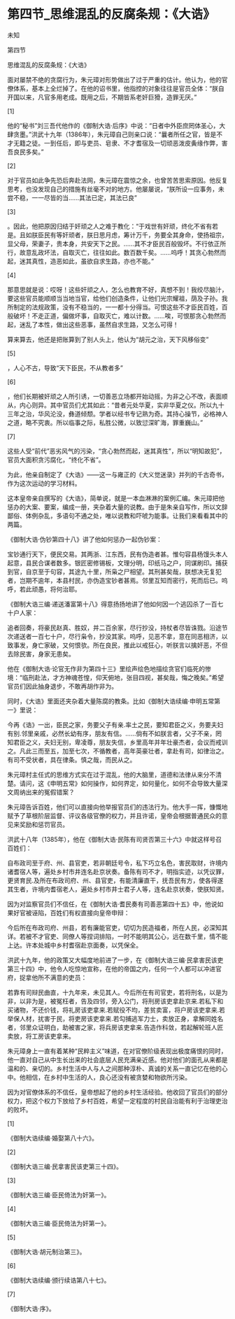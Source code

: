 # 第四节_思维混乱的反腐条规：《大诰》

未知

第四节

思维混乱的反腐条规：《大诰》

面对屡禁不绝的贪腐行为，朱元璋对形势做出了过于严重的估计。他认为，他的官僚体系，基本上全烂掉了。在他的诏书里，他指控的对象往往是官员全体：“朕自开国以来，凡官多用老成。既用之后，不期皆系老奸巨猾，造罪无厌。”

[1]

他的“秘书”刘三吾代他作的《御制大诰·后序》中说：“日者中外臣庶罔体圣心，大肆贪墨。”洪武十九年（1386年），朱元璋自己则亲口说：“曩者所任之官，皆是不才无籍之徒。一到任后，即与吏员、皂隶、不才耆宿及一切顽恶泼皮夤缘作弊，害吾良民多矣。”

[2]

对于官员如此争先恐后奔赴法网，朱元璋在震惊之余，也曾苦苦思索原因。他反复思考，也没发现自己的措施有丝毫不对的地方。他屡屡说，“朕所设一应事务，未尝不稳，一一尽皆的当……其法已定，其法已良”

[3]

。因此，他把原因归结于奸顽之人之难于教化：“于戏世有奸顽，终化不省有若是。且如朕臣民有等奸顽者，朕日思月虑，筹计万千，务要全其身命，使扬祖宗，显父母，荣妻子，贵本身，共安天下之民。……其不才臣民百般毁坏。不行依正所行，故意乱政坏法，自取灭亡，往往如此。数百数千矣。……呜呼！其贪心勃然而起，迷其真性，造恶如此，虽欲自求生路，亦也不能。”

[4]

那意思就是说：哎呀！这些奸顽之人，怎么也教育不好，真想不到！我绞尽脑汁，要这些官员能顺顺当当地当官，给他们创造条件，让他们光宗耀祖，荫及子孙。我所制定的法规政策，没有不稳当的，一一都十分得当。可恨这些不才臣民百姓，百般破坏！不走正道，偏做坏事，自取灭亡，难以计数。……唉，可恨那贪心勃然而起，迷乱了本性，做出这些恶事，虽然自求生路，又怎么可得！

算来算去，他还是把账算到了别人头上，他认为“胡元之治，天下风移俗变”

[5]

，人心不古，导致“天下臣民，不从教者多”

[6]

，他们长期被奸顽之人所引诱，一切善恶立场都开始动摇，为非之心不改，表面顺从，内心则异。其中官员们尤其如此：“昔者元处华夏，实非华夏之仪。所以九十三年之治，华风沦没，彝道倾颓。学者以经书专记熟为奇。其持心操节，必格神人之道，略不究衷。所以临事之际，私胜公微，以致愆深旷海，罪重巍山。”

[7]

这些人受“前代”恶劣风气的污染，“贪心勃然而起，迷其真性”，所以“明知故犯”，官员大面积贪污腐化，“终化不省”。

为此，他亲自制定了《大诰》——这一与雍正的《大义觉迷录》并列的千古奇书，作为这次运动的学习材料。

这本皇帝亲自撰写的《大诰》，简单说，就是一本血淋淋的案例汇编。朱元璋把他惩办的大案、要案，编成一册，夹杂着大量的说教。由于是朱亲自写作，所以文辞鄙俗、体例杂乱，多语句不通之处，唯以说教和吓唬为能事。让我们来看看其中的两篇。

《御制大诰·伪钞第四十八》讲了他如何惩办一起伪钞案：

宝钞通行天下，便民交易。其两浙、江东西，民有伪造者甚。惟句容县杨馒头本人起意，县民合谋者数多。银匠密修锡板，文理分明，印纸马之户，同谋刷印。捕获到官，自京至于句容，其途九十里，所枭之尸相望。其刑甚矣哉，朕想决无复犯者，岂期不逾年，本县村民，亦伪造宝钞者甚焉。邻里互知而密行，死而后已。呜呼，若此顽愚，将何治耶。

《御制大诰三编·递送潘富第十八》得意扬扬地讲了他如何因一个逃囚杀了一百七十户人家：

追者回奏，将豪民赵真、胜奴，并二百余家，尽行抄没，持杖者尽皆诛戮。沿途节次递送者一百七十户，尽行枭令，抄没其家。呜呼，见恶不拿，意在同恶相济，以致事发，身亡家破，又何恨欤。所在良民，推此以戒狂心，听朕言以擒奸恶，不但去除民害，身家无患矣。

他在《御制大诰·论官无作非为第四十三》里绘声绘色地描绘贪官们临死的惨境：“临刑赴法，才方神魂苍惶，仰天俯地，张目四视，甚矣哉，悔之晚矣。”希望官员们因此抽身退步，不敢再胡作非为。

同时，《大诰》里面还夹杂着大量陈腐的教条。比如《御制大诰续编·申明五常第一》里说：

今再《诰》一出，臣民之家，务要父子有亲.率土之民，要知君臣之义，务要夫妇有别.邻里亲戚，必然长幼有序，朋友有信。……倘有不如朕言者，父子不亲，罔知君臣之义，夫妇无别，卑凌尊，朋友失信，乡里高年并年壮豪杰者，会议而戒训之。凡此三而至五，加至七次，不循教者，高年英豪壮者，拿赴有司，如律治之。有司不受状者，具在律条。慎之哉，而民从之。

朱元璋村主任式的思维方式实在过于混乱，他的大脑里，道德和法律从来分不清楚。请问，这《申明五常》如何操作，如何界定，如何量化，如何不会导致大量深文周纳出来的冤假错案？

朱元璋告诉百姓，他们可以直接向他举报官员们的违法行为。他大手一挥，慷慨地赋予了草根阶层监督、评议各级官僚的权力，并且许诺，皇帝会根据普通民众的意见来奖励和惩罚官员。

洪武十八年（1385年），他在《御制大诰·民陈有司贤否第三十六》中就这样号召百姓们：

自布政司至于府、州、县官吏，若非朝廷号令，私下巧立名色，害民取财，许境内诸耆宿人等，遍处乡村市井连名赴京状奏。备陈有司不才，明指实迹，以凭议罪，更贤育民.及所在布政司府、州、县官吏，有能清廉直干，抚吾民有方，使各得遂其生者，许境内耆宿老人，遍处乡村市井士君子人等，连名赴京状奏，使朕知贤。

因为对监察官员们不信任，在《御制大诰·耆民奏有司善恶第四十五》中，他说如果好官被诬陷，百姓们有权直接向皇帝申辩：

今后所在布政司府、州县，若有廉能官吏，切切为民造福者，所在人民，必深知其详。若被不才官吏、同僚人等捏词排陷，一时不能明其公心，远在数千里，情不能上达。许本处城中乡村耆宿赴京面奏，以凭保全。

洪武十九年，他的政策又大幅度地前进了一步，在《御制大诰三编·民拿害民该吏第三十四》中，他令人吃惊地宣称，在他的帝国之内，任何一个人都可以冲进官府，捉拿他所不满意的吏员：

若靠有司辩民曲直，十九年来，未见其人。今后所在有司官吏，若将刑名，以是为非，以非为是，被冤枉者，告及四邻，旁入公门，将刑房该吏拿赴京来.若私下和买诸物，不还价钱，将礼房该吏拿来.若赋役不均，差贫卖富，将户房该吏拿来.若举保人材，扰害于民，将吏房该吏拿来.若勾捕逃军力士，卖放正身，拿解同姓名者，邻里众证明白，助被害之家，将兵房该吏拿来.告造作科敛，若起解轮班人匠卖放，将工房该吏拿来。

朱元璋身上一直有着某种“民粹主义”味道，在对官僚阶级表现出极度痛恨的同时，他一直对自己从中生长出来的社会底层人民充满亲近感。他对他们的面孔从来都是温和的、亲切的。乡村生活中人与人之间那种淳朴、真诚的关系一直记忆在他的心中。他相信，在乡村中生活的人，良心还没有被贪婪和物欲所污染。

因为对官僚体系的不信任，皇帝想起了他的乡村生活经验。他收回了官员们的部分权力，把这个权力下放给了乡村百姓，希望一定程度的村民自治能有利于治理吏治的败坏。

[1]

《御制大诰续编·婚娶第八十六》。

[2]

《御制大诰三编·民拿害民该吏第三十四》。

[3]

《御制大诰三编·臣民倚法为奸第一》。

[4]

《御制大诰三编·臣民倚法为奸第一》。

[5]

《御制大诰·胡元制治第三》。

[6]

《御制大诰续编·颁行续诰第八十七》。

[7]

《御制大诰·序》。